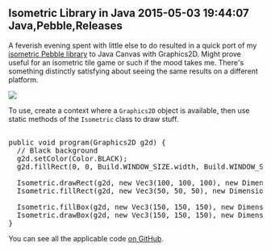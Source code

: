 Isometric Library in Java
2015-05-03 19:44:07
Java,Pebble,Releases
---

A feverish evening spent with little else to do resulted in a quick port of my <a href="http://github.com/C-D-Lewis/isometric">isometric Pebble library</a> to Java Canvas with Graphics2D. Might prove useful for an isometric tile game or such if the mood takes me. There's something distinctly satisfying about seeing the same results on a different platform.

![](/assets/import/media/2015/05/screenshot.png)

To use, create a context where a <code>Graphics2D</code> object is available, then use static methods of the <code>Isometric</code> class to draw stuff.

<!-- language="java" -->
<pre><div class="code-block">
public void program(Graphics2D g2d) {
  // Black background
  g2d.setColor(Color.BLACK);
  g2d.fillRect(0, 0, Build.WINDOW_SIZE.width, Build.WINDOW_SIZE.height);

  Isometric.drawRect(g2d, new Vec3(100, 100, 100), new Dimension(100, 100), Color.BLUE);
  Isometric.fillRect(g2d, new Vec3(50, 50, 50), new Dimension(50, 50), Color.RED);

  Isometric.fillBox(g2d, new Vec3(150, 150, 150), new Dimension(25, 25), 25, Color.YELLOW);
  Isometric.drawBox(g2d, new Vec3(150, 150, 150), new Dimension(25, 25), 25, Color.BLACK);
}
</div></pre>

You can see all the applicable code <a title="GitHub repo" href="https://github.com/C-D-Lewis/isometric-java">on GitHub</a>.
